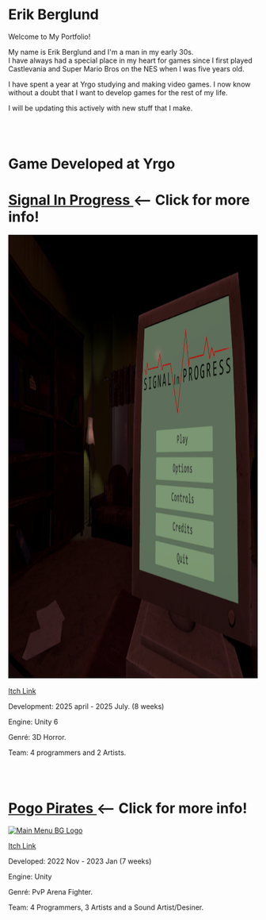 <body>
  <h1 >Erik Berglund</h1>
    <p> Welcome to My Portfolio! </p>
    <p>
      My name is Erik Berglund and I'm a man in my early 30s.
  <br> I have always had a special place in my heart for games since I first played Castlevania and Super Mario Bros on the NES when I was five years old.
    </p>
    <p>
      I have spent a year at Yrgo studying and making video games. I now know without a doubt that I want to develop games for the rest of my life.
    </p>
    <p>
      I will be updating this actively with new stuff that I make.
    </p>
    <br>
    <br>

  <h1> Game Developed at Yrgo </h1>
  <!--
    <h2> VR project: ??? </h2>
    <a href="https://yrgo-game-creator.itch.io/signal-in-progress">
      <img width="1188" height="676" alt="Signal In Progress" src="https://github.com/user-attachments/assets/123d3460-c59c-4656-9810-f91403698d39" />
    </a>
    <a href=https://yrgo-game-creator.itch.io/signal-in-progress> <p> Itch Link </p> </a>
    <p> Development: 2026 Sep - 2026 Oct. (6 Weeks)</p> 
    <p> My Role: . </p>
    <p> Engine: Unity 6 </p>
    <p> Genré: ???. </p>
    <p> Team: 3 programmers. </em> </p>
    <br>
    <br>
  -->
  
  <h1> <a href=https://github.com/Erik2333/Resume_ErikBerglund/blob/main/Yrgo%20Projects/Signal%20In%20Progress.md> Signal In Progress </a> <-- Click for more info! </h1>
    <img width="1596" height="894" alt="Main Menu BG Logo" src="Yrgo Projects/Images/Signal In Progress Menu.png" />
    <a href=https://yrgo-game-creator.itch.io/signal-in-progress> <p> Itch Link </p> </a>
    <p> Development: 2025 april - 2025 July. (8 weeks) </p>
    <!-- <p> My Role: Programming Sound System, Main Menu UI and user Settings. </p> -->
    <p> Engine: Unity 6 </p>
    <p> Genré: 3D Horror. </p>
    <p> Team: 4 programmers and 2 Artists. </em> </p>
    
  <br>
  <br>
  
  <h1> <a href=https://github.com/Erik2333/Resume_ErikBerglund/blob/main/Yrgo%20Projects/Pogo%20Pirates.md> Pogo Pirates </a> <-- Click for more info! </h1>
    <a href="https://yrgo-game-creator.itch.io/pogopirates">
      <img width="1596" height="894" alt="Main Menu BG Logo" src="https://github.com/user-attachments/assets/fbfabe9b-5019-4837-a5b5-e438731db905" />
    </a>
    <a href="https://yrgo-game-creator.itch.io/pogopirates"> <p> Itch Link </p> </a>
    <p> Developed: 2022 Nov - 2023 Jan (7 weeks) </p>
    <!-- <p> My Role: Sound and Level design </p> -->
    <p> Engine: Unity </p>
    <p> Genré: PvP Arena Fighter. </p>
    <p> Team: 4 Programmers, 3 Artists and a Sound Artist/Desiner. </p>
    
  <br>
  <br>
</body>
